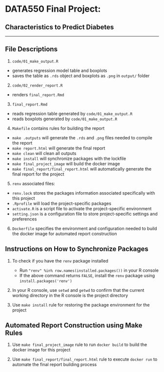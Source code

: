 # DATA550 Final Project:
## Characteristics to Predict Diabetes 

------------------------------------------------------------------------

## File Descriptions

1. `code/01_make_output.R`
  - generates regression model table and boxplots
  - saves the table as `.rds` object and boxplots as `.png` in `output/` folder

2. `code/02_render_report.R`
  - renders `final_report.Rmd`

3. `final_report.Rmd`
  - reads regression table generated by `code/01_make_output.R`
  - reads boxplots generated by `code/01_make_output.R`

4. `Makefile` contains rules for building the report
  - `make .outputs` will generate the `.rds` and `.png` files needed to compile the report
  - `make report.html` will generate the final report
  - `make clean` will clean all outputs
  - `make install` will synchronize packages with the lockfile
  - `make final_project_image` will build the docker image
  - `make final_report/final_report.html` will automatically generate the final report for the project

5. `renv` associated files:
  - `renv.lock` stores the packages information associated specifically with this project
  - `.Rprofile` will load the project-specific packages
  - `activate.R` is a script file to activate the project-specific environment
  - `setting.json` is a configuration file to store project-specific settings and preferences

6. `Dockerfile` specifies the environment and configuration needed to build the docker image for automated report construction

## Instructions on How to Synchronize Packages
1. To check if you have the `renv` package installed
	- Run `"renv" %in% row.names(installed.packages())` in your R console
	- If the above command returns `FALSE`, install the `renv` package using `install.packages('renv')`
	
2. In your R console, use `setwd` and `getwd` to confirm that the current working directory in the R console is the project directory

3. Use `make install` rule for restoring the package environment for the project

## Automated Report Construction using Make Rules
1. Use `make final_project_image` rule to run `docker build` to build the docker image for this project

2. Use `make final_report/final_report.html` rule to execute `docker run` to automate the final report building process


